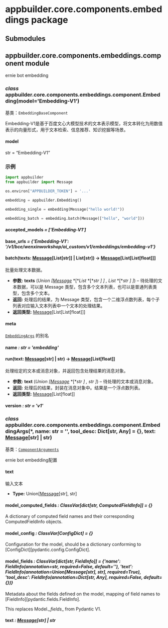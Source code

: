 # appbuilder.core.components.embeddings package

## Submodules

## appbuilder.core.components.embeddings.component module

ernie bot embedding

### *class* appbuilder.core.components.embeddings.component.Embedding(model='Embedding-V1')

基类：`EmbeddingBaseComponent`

Embedding-V1是基于百度文心大模型技术的文本表示模型，将文本转化为用数值表示的向量形式，用于文本检索、信息推荐、知识挖掘等场景。

#### model

str = “Embedding-V1”

### 示例

```python
import appbuilder
from appbuilder import Message

os.environ["APPBUILDER_TOKEN"] = '...'

embedding = appbuilder.Embedding()

embedding_single = embedding(Message("hello world!"))

embedding_batch = embedding.batch(Message(["hello", "world"]))
```

#### accepted_models *= ['Embedding-V1']*

#### base_urls *= {'Embedding-V1': '/v1/bce/wenxinworkshop/ai_custom/v1/embeddings/embedding-v1'}*

#### batch(texts: [Message](appbuilder.core.md#appbuilder.core.message.Message)[List[str]] | List[str]) → [Message](appbuilder.core.md#appbuilder.core.message.Message)[List[List[float]]]

批量处理文本数据。

* **参数:**
  **texts** (*Union* *[*[*Message*](appbuilder.core.md#appbuilder.core.message.Message) *[**List* *[**str* *]* *]* *,* *List* *[**str* *]* *]*) – 待处理的文本数据，可以是 Message 类型，包含多个文本列表，也可以是普通列表类型，包含多个文本。
* **返回:**
  处理后的结果，为 Message 类型，包含一个二维浮点数列表，每个子列表对应输入文本列表中一个文本的处理结果。
* **返回类型:**
  [Message](appbuilder.core.md#appbuilder.core.message.Message)[List[List[float]]]

#### meta

[`EmbeddingArgs`](#appbuilder.core.components.embeddings.component.EmbeddingArgs) 的别名

#### name *: str* *= 'embedding'*

#### run(text: [Message](appbuilder.core.md#appbuilder.core.message.Message)[str] | str) → [Message](appbuilder.core.md#appbuilder.core.message.Message)[List[float]]

处理给定的文本或消息对象，并返回包含处理结果的消息对象。

* **参数:**
  **text** (*Union* *[*[*Message*](appbuilder.core.md#appbuilder.core.message.Message) *[**str* *]* *,* *str* *]*) – 待处理的文本或消息对象。
* **返回:**
  处理后的结果，封装在消息对象中。结果是一个浮点数列表。
* **返回类型:**
  [Message](appbuilder.core.md#appbuilder.core.message.Message)[List[float]]

#### version *: str* *= 'v1'*

### *class* appbuilder.core.components.embeddings.component.EmbeddingArgs(\*, name: str = '', tool_desc: Dict[str, Any] = {}, text: [Message](appbuilder.core.md#appbuilder.core.message.Message)[str] | str)

基类：[`ComponentArguments`](appbuilder.core.md#appbuilder.core.component.ComponentArguments)

ernie bot embedding配置

#### text

输入文本

* **Type:**
  Union[[Message](appbuilder.core.md#appbuilder.core.message.Message)[str], str]

#### model_computed_fields *: ClassVar[dict[str, ComputedFieldInfo]]* *= {}*

A dictionary of computed field names and their corresponding ComputedFieldInfo objects.

#### model_config *: ClassVar[ConfigDict]* *= {}*

Configuration for the model, should be a dictionary conforming to [ConfigDict][pydantic.config.ConfigDict].

#### model_fields *: ClassVar[dict[str, FieldInfo]]* *= {'name': FieldInfo(annotation=str, required=False, default=''), 'text': FieldInfo(annotation=Union[Message[str], str], required=True), 'tool_desc': FieldInfo(annotation=Dict[str, Any], required=False, default={})}*

Metadata about the fields defined on the model,
mapping of field names to [FieldInfo][pydantic.fields.FieldInfo].

This replaces Model._\_fields_\_ from Pydantic V1.

#### text *: [Message](appbuilder.core.md#appbuilder.core.message.Message)[str] | str*
